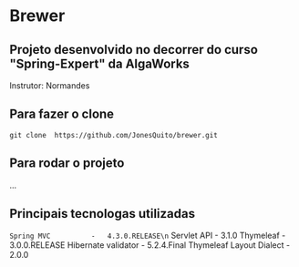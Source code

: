 # Brewer

## Projeto desenvolvido no decorrer do curso "Spring-Expert" da AlgaWorks

Instrutor: Normandes

## Para fazer o clone
`git clone  https://github.com/JonesQuito/brewer.git`

## Para rodar o projeto
...

## Principais tecnologas utilizadas
`Spring MVC          -   4.3.0.RELEASE\n`
Servlet API         -   3.1.0
Thymeleaf           -   3.0.0.RELEASE
Hibernate validator -   5.2.4.Final
Thymeleaf Layout Dialect - 2.0.0
